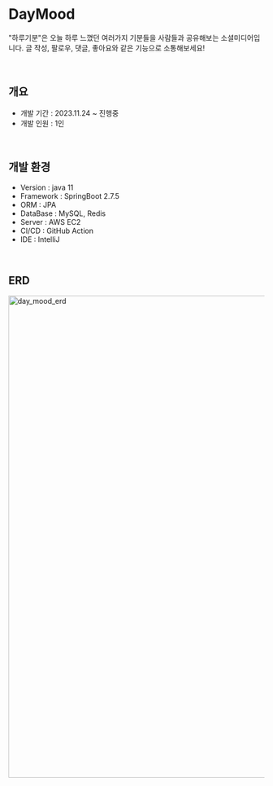 <h1>DayMood</h1>
<p>"하루기분"은 오늘 하루 느꼈던 여러가지 기분들을 사람들과 공유해보는 소셜미디어입니다. 글 작성, 팔로우, 댓글, 좋아요와 같은 기능으로 소통해보세요!</p>
<br>

<h2>개요</h2>
<ul>
    <li>개발 기간 : 2023.11.24 ~ 진행중</li>
    <li>개발 인원 : 1인</li>
</ul>
<br>

<h2>개발 환경️</h2>
<ul>
    <li>Version : java 11</li>
    <li>Framework : SpringBoot 2.7.5</li>
    <li>ORM : JPA</li>
    <li>DataBase : MySQL, Redis</li>
    <li>Server : AWS EC2</li>
    <li>CI/CD : GitHub Action</li>
    <li>IDE : IntelliJ</li>
</ul>
<br>

<h2>ERD</h2>
<img width="947" alt="day_mood_erd" src="https://github.com/naegonggae/day-mood/assets/99169063/1077da49-41c2-45e2-a54e-4d9eade4431c">